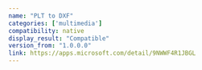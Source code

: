 ```yaml
---
name: "PLT to DXF"
categories: ['multimedia']
compatibility: native
display_result: "Compatible"
version_from: "1.0.0.0"
link: https://apps.microsoft.com/detail/9NWWF4R1JBGL
---
```


